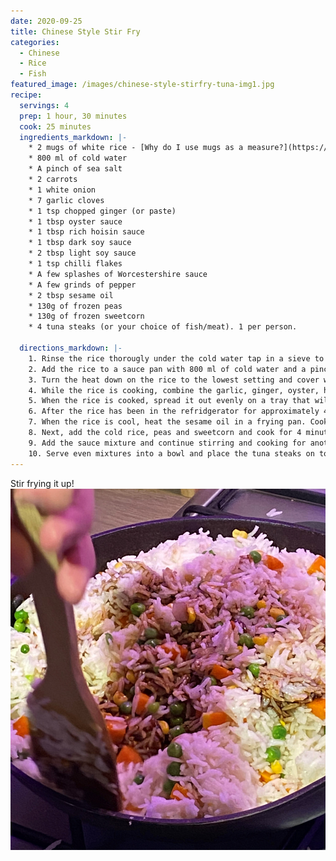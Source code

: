 ```yaml
---
date: 2020-09-25
title: Chinese Style Stir Fry
categories:
  - Chinese
  - Rice
  - Fish
featured_image: /images/chinese-style-stirfry-tuna-img1.jpg
recipe:
  servings: 4
  prep: 1 hour, 30 minutes
  cook: 25 minutes
  ingredients_markdown: |-
    * 2 mugs of white rice - [Why do I use mugs as a measure?](https://cookingwithjodes.co.uk/tips%20and%20tricks/2021/01/24/measuring-cooking-rice/)
    * 800 ml of cold water
    * A pinch of sea salt
    * 2 carrots
    * 1 white onion
    * 7 garlic cloves
    * 1 tsp chopped ginger (or paste)
    * 1 tbsp oyster sauce
    * 1 tbsp rich hoisin sauce
    * 1 tbsp dark soy sauce
    * 2 tbsp light soy sauce
    * 1 tsp chilli flakes
    * A few splashes of Worcestershire sauce
    * A few grinds of pepper
    * 2 tbsp sesame oil
    * 130g of frozen peas
    * 130g of frozen sweetcorn
    * 4 tuna steaks (or your choice of fish/meat). 1 per person.

  directions_markdown: |-
    1. Rinse the rice thorougly under the cold water tap in a sieve to remove excess starch. 
    2. Add the rice to a sauce pan with 800 ml of cold water and a pinch of salt. Cook on a medium heat until it bubbles. 
    3. Turn the heat down on the rice to the lowest setting and cover with a lid. Simmer until all of the water has gone, but try to avoid removing the lid where possible.
    4. While the rice is cooking, combine the garlic, ginger, oyster, hoisin, dark soy, light soy, chilli flakes, Worcestershire sauce and pepper into a small bowl.  
    5. When the rice is cooked, spread it out evenly on a tray that will fit your refridgerator. Refridgerate for at least 1 hour until cool all over.
    6. After the rice has been in the refridgerator for approximately 40 minutes, coat your tuna steaks in lemon juice and sprinkle with dried parsley (or chosen meat) according to its instructions.
    7. When the rice is cool, heat the sesame oil in a frying pan. Cook the carrots and onions together for 5 minutes.
    8. Next, add the cold rice, peas and sweetcorn and cook for 4 minutes whilst continuously stirring with a wooden spoon. 
    9. Add the sauce mixture and continue stirring and cooking for another 4-5 minutes or until hot. 
    10. Serve even mixtures into a bowl and place the tuna steaks on top. 
---
```

Stir frying it up!
![Stir-frying it up!](/images/chinese-style-stirfry-tuna-img2.jpg)

